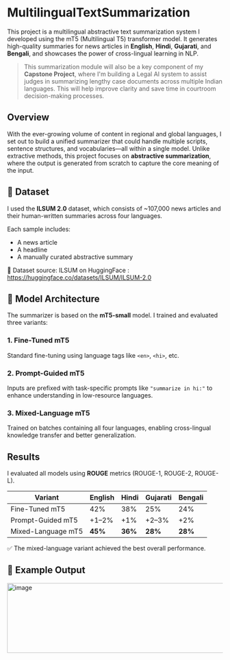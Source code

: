 # MultilingualTextSummarization

This project is a multilingual abstractive text summarization system I developed using the mT5 (Multilingual T5) transformer model. It generates high-quality summaries for news articles in **English**, **Hindi**, **Gujarati**, and **Bengali**, and showcases the power of cross-lingual learning in NLP.

> This summarization module will also be a key component of my **Capstone Project**, where I'm building a Legal AI system to assist judges in summarizing lengthy case documents across multiple Indian languages. This will help improve clarity and save time in courtroom decision-making processes.

## Overview

With the ever-growing volume of content in regional and global languages, I set out to build a unified summarizer that could handle multiple scripts, sentence structures, and vocabularies—all within a single model. Unlike extractive methods, this project focuses on **abstractive summarization**, where the output is generated from scratch to capture the core meaning of the input.

## 📁 Dataset

I used the **ILSUM 2.0** dataset, which consists of ~107,000 news articles and their human-written summaries across four languages.

Each sample includes:
- A news article  
- A headline  
- A manually curated abstractive summary  

🔗 Dataset source: ILSUM on HuggingFace : https://huggingface.co/datasets/ILSUM/ILSUM-2.0

## 🧠 Model Architecture

The summarizer is based on the **mT5-small** model. I trained and evaluated three variants:

### 1. Fine-Tuned mT5  
Standard fine-tuning using language tags like `<en>`, `<hi>`, etc.

### 2. Prompt-Guided mT5  
Inputs are prefixed with task-specific prompts like `"summarize in hi:"` to enhance understanding in low-resource languages.

### 3. Mixed-Language mT5  
Trained on batches containing all four languages, enabling cross-lingual knowledge transfer and better generalization.

## Results

I evaluated all models using **ROUGE** metrics (ROUGE-1, ROUGE-2, ROUGE-L).

| Variant              | English | Hindi | Gujarati | Bengali |
|----------------------|---------|-------|----------|---------|
| Fine-Tuned mT5       | 42%     | 38%   | 25%      | 24%     |
| Prompt-Guided mT5    | +1–2%   | +1%   | +2–3%    | +2%     |
| Mixed-Language mT5   | **45%** | **36%** | **28%**  | **28%** |

✅ The mixed-language variant achieved the best overall performance.

## 🧪 Example Output
<img width="1744" height="163" alt="image" src="https://github.com/user-attachments/assets/c45a9d70-3aa4-43ce-8adf-f63e30cae2c7" />

